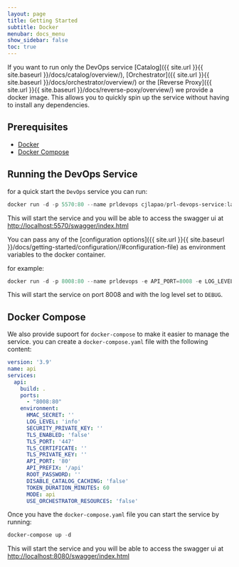 ```yaml
---
layout: page
title: Getting Started
subtitle: Docker
menubar: docs_menu
show_sidebar: false
toc: true
---
```


If you want to run only the DevOps service [Catalog]({{ site.url }}{{ site.baseurl }}/docs/catalog/overview/), [Orchestrator]({{ site.url }}{{ site.baseurl }}/docs/orchestrator/overview/) or the [Reverse Proxy]({{ site.url }}{{ site.baseurl }}/docs/reverse-poxy/overview/)  we provide a docker image. This allows you to quickly spin up the service without having to install any dependencies.

## Prerequisites

- [Docker](https://www.docker.com/)
- [Docker Compose](https://docs.docker.com/compose/)

## Running the DevOps Service

for a quick start the `DevOps` service you can run:

```powershell
docker run -d -p 5570:80 --name prldevops cjlapao/prl-devops-service:latest
```

This will start the service and you will be able to access the swagger ui at [http://localhost:5570/swagger/index.html](http://localhost:5570/swagger/index.html)

You can pass any of the [configuration options]({{ site.url }}{{ site.baseurl }}/docs/getting-started/configuration//#configuration-file) as environment variables to the docker container.

for example:

```powershell
docker run -d -p 8008:80 --name prldevops -e API_PORT=8008 -e LOG_LEVEL=DEBUG cjlapao/prl-devops-service:latest
```

This will start the service on port 8008 and with the log level set to `DEBUG`.

## Docker Compose

We also provide supoort for `docker-compose` to make it easier to manage the service. you can create a `docker-compose.yaml` file with the following content:

```yaml
version: '3.9'
name: api
services:
  api:
    build: .
    ports:
      - "8008:80"
    environment:
      HMAC_SECRET: ''
      LOG_LEVEL: 'info'
      SECURITY_PRIVATE_KEY: ''
      TLS_ENABLED: 'false'
      TLS_PORT: '447'
      TLS_CERTIFICATE: ''
      TLS_PRIVATE_KEY: ''
      API_PORT: '80'
      API_PREFIX: '/api'
      ROOT_PASSWORD: ''
      DISABLE_CATALOG_CACHING: 'false'
      TOKEN_DURATION_MINUTES: 60
      MODE: api
      USE_ORCHESTRATOR_RESOURCES: 'false'
```

Once you have the `docker-compose.yaml` file you can start the service by running:

```powershell
docker-compose up -d
```

This will start the service and you will be able to access the swagger ui at [http://localhost:8080/swagger/index.html](http://localhost:8008/swagger/index.html)
